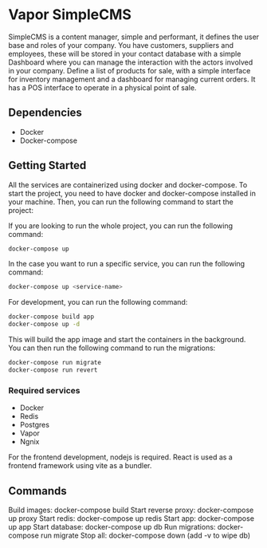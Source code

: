 # Vapor SimpleCMS

SimpleCMS is a content manager, simple and performant, it defines the user base and roles of your company. You have customers, suppliers and employees, these will be stored in your contact database with a simple Dashboard where you can manage the interaction with the actors involved in your company. Define a list of products for sale, with a simple interface for inventory management and a dashboard for managing current orders. It has a POS interface to operate in a physical point of sale.

## Dependencies

- Docker
- Docker-compose

## Getting Started

All the services are containerized using docker and docker-compose. To start the project, you need to have docker and docker-compose installed in your machine. Then, you can run the following command to start the project:

If you are looking to run the whole project, you can run the following command:

```bash
docker-compose up
```

In the case you want to run a specific service, you can run the following command:

```bash
docker-compose up <service-name>
```

For development, you can run the following command:

```bash
docker-compose build app
docker-compose up -d
```

This will build the app image and start the containers in the background. You can then run the following command to run the migrations:

```bash
docker-compose run migrate
docker-compose run revert
```

### Required services

- Docker
- Redis
- Postgres
- Vapor
- Ngnix

For the frontend development, nodejs is required. React is used as a frontend framework using vite as a bundler.

## Commands

Build images: docker-compose build
Start reverse proxy: docker-compose up proxy
Start redis: docker-compose up redis
Start app: docker-compose up app
Start database: docker-compose up db
Run migrations: docker-compose run migrate
Stop all: docker-compose down (add -v to wipe db)
